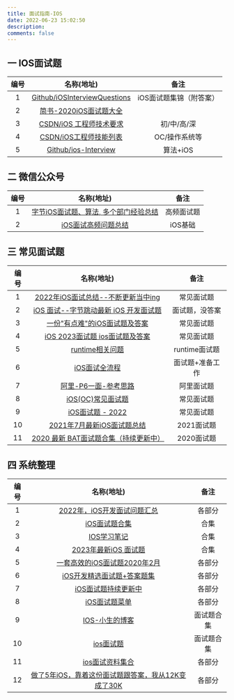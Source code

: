 ```yaml
---
title: 面试指南-IOS
date: 2022-06-23 15:02:50
description: 
comments: false
---
```

## 一 IOS面试题

| 编号 |                          名称(地址)                          |          备注           |
| :--: | :----------------------------------------------------------: | :---------------------: |
|  1   | [Github/iOSInterviewQuestions](https://github.com/ChenYilong/iOSInterviewQuestions) | iOS面试题集锦（附答案） |
|  2   | [简书-2020iOS面试题大全](https://www.jianshu.com/p/8ecde6197f5a) |                         |
|  3   | [CSDN/iOS 工程师技术要求](https://blog.csdn.net/u012439446/article/details/105478032) |       初/中/高/深       |
|  4   | [CSDN/iOS工程师技能列表](https://blog.csdn.net/tyforfreedom/article/details/46700291) |      OC/操作系统等      |
|  5   |        [Github/ios-Interview](https://ios.nobady.cn/)        |        算法+iOS         |

## 二 微信公众号

| 编号 |                       名称(地址)                       |    备注    |
| :--: | :----------------------------------------------------: | :--------: |
|  1   | [字节iOS面试题、算法, 多个部门经验总结][ios-weichat-1] | 高频面试题 |
|  2   |          [iOS面试高频问题总结][ios-weichat-2]          |  iOS基础   |

## 三 常见面试题

| 编号 |                          名称(地址)                          |      备注       |
| :--: | :----------------------------------------------------------: | :-------------: |
|  1   | [2022年iOS面试总结--不断更新当中ing](https://www.jianshu.com/p/98f2bacf9fb2) |   常见面试题    |
|  2   | [iOS 面试--字节跳动最新 iOS 开发面试题](https://www.cvmart.net/community/detail/4924) | 面试题，没答案  |
|  3   | [一份"有点难"的iOS面试题及答案](https://developer.aliyun.com/article/974920) |   常见面试题    |
|  4   | [iOS 2023面试题 ios面试题及答案](https://blog.51cto.com/u_16213617/7094986) |   常见面试题    |
|  5   | [runtime相关问题](https://www.cnblogs.com/lijinfu-software/p/15796668.html) |  runtime面试题  |
|  6   |  [iOS面试全流程](https://www.bilibili.com/read/cv16576603/)  | 面试题+准备工作 |
|  7   | [阿里-P6一面-参考思路](https://www.eolink.com/news/post/3759.html) |   阿里面试题    |
|  8   | [iOS(OC)常见面试题](https://segmentfault.com/a/1190000004196352) |   常见面试题    |
|  9   | [iOS面试题 - 2022](https://juejin.cn/post/7054073836714590244) |   常见面试题    |
|  10  | [2021年7月最新iOS面试题总结](https://juejin.cn/post/6990228005293408270) |   2021面试题    |
|  11  | [2020 最新 BAT面试题合集（持续更新中）](https://www.jianshu.com/p/75e4b9fdcf41) |   2020面试题    |

## 四 系统整理

| 编号 |                          名称(地址)                          |    备注    |
| :--: | :----------------------------------------------------------: | :--------: |
|  1   | [2022年，iOS开发面试问题汇总](https://zhuanlan.zhihu.com/p/465799436) |   各部分   |
|  2   | [iOS面试题合集](https://www.zhihu.com/column/c_1364242506696212480) |    合集    |
|  3   | [IOS学习笔记](https://wangmeng.gitbooks.io/ios-note/content/interview_1.html) |    合集    |
|  4   | [2023年最新iOS 面试题](https://www.jianshu.com/p/410f01d9e638) |    合集    |
|  5   | [一套高效的iOS面试题2020年2月](https://github.com/DevDragonLi/iOSInterviewsAndDevNotes/blob/master/interview-iOS) |   各部分   |
|  6   | [iOS开发精选面试题+答案题集](https://github.com/LGBamboo/iOS-article.02/tree/main) |   各部分   |
|  7   | [iOS面试题持续更新中](https://github.com/iOSputao/iOS-/tree/master) |   各部分   |
|  8   | [iOS面试题菜单](http://www.hzhcontrols.com/new-588249.html)  |   各部分   |
|  9   |   [IOS-小生的博客](https://blog.nowcoder.net/iosmk/86408)    | 面试题合集 |
|  10  | [ios面试题](https://www.sunyazhou.com/tags/ios%E9%9D%A2%E8%AF%95%E9%A2%98/) | 面试题合集 |
|  11  |  [ios面试资料集合](https://zhuanlan.zhihu.com/p/463264360)   |   各部分   |
|  12  | [做了5年iOS，靠着这份面试题跟答案，我从12K变成了30K](https://blog.itpub.net/31532952/viewspace-2787477/) |   各部分   |





[ios-weichat-1]:https://mp.weixin.qq.com/s?__biz=Mzg2NDgzNTQxNg==&mid=2247483900&idx=1&sn=822e1d0da4b5a406a00e49e49dcf1413&chksm=ce6203cbf9158add65cf2971c25cf5cf973494888908c83d59e403ed9b6fe3caecd358754f96&mpshare=1&scene=23&srcid=0425pdb5FjpH6ZfpJf3Zbyog&sharer_sharetime=1682398758576&sharer_shareid=47ef87132c85a3d4ea5fcc8317e1985c#rd
[ios-weichat-2]:https://mp.weixin.qq.com/s?__biz=Mzg2NDgzNTQxNg==&mid=2247483894&idx=1&sn=9fee5d43acd98e7049e77d25d535230d&chksm=ce6203c1f9158ad7ae0c12225c4240cb9d8eebd6819aa61317730ce8f99b2d4af368d70e6a1a&scene=21#wechat_redirect